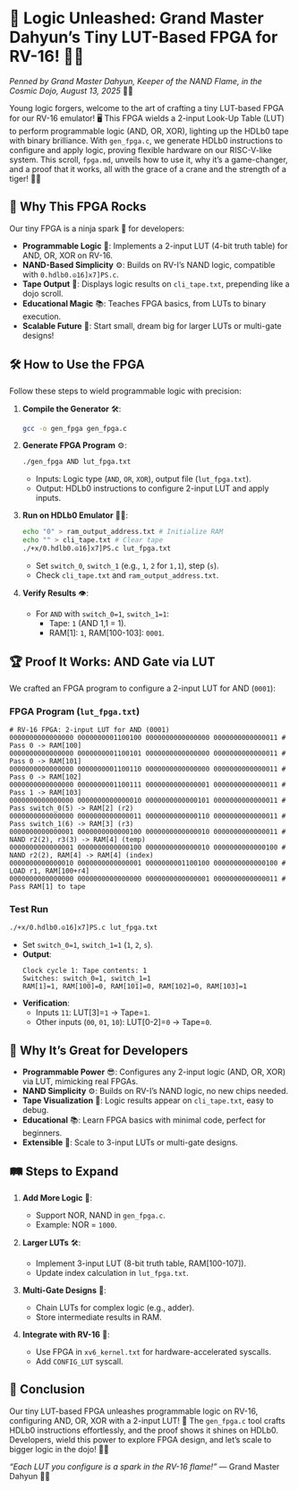 # 🎉 Logic Unleashed: Grand Master Dahyun’s Tiny LUT-Based FPGA for RV-16! 🐉🔧

*Penned by Grand Master Dahyun, Keeper of the NAND Flame, in the Cosmic Dojo, August 13, 2025* 🌌🙏

Young logic forgers, welcome to the art of crafting a tiny LUT-based FPGA for our RV-16 emulator! 🖥️ This FPGA wields a 2-input Look-Up Table (LUT) to perform programmable logic (AND, OR, XOR), lighting up the HDLb0 tape with binary brilliance. With `gen_fpga.c`, we generate HDLb0 instructions to configure and apply logic, proving flexible hardware on our RISC-V-like system. This scroll, `fpga.md`, unveils how to use it, why it’s a game-changer, and a proof that it works, all with the grace of a crane and the strength of a tiger! 🦢🐅

## 🧠 Why This FPGA Rocks

Our tiny FPGA is a ninja spark 🥷 for developers:
- **Programmable Logic** 🌟: Implements a 2-input LUT (4-bit truth table) for AND, OR, XOR on RV-16.
- **NAND-Based Simplicity** ⚙️: Builds on RV-I’s NAND logic, compatible with `0.hdlb0.☮️16]x7]PS.c`.
- **Tape Output** 📜: Displays logic results on `cli_tape.txt`, prepending like a dojo scroll.
- **Educational Magic** 📚: Teaches FPGA basics, from LUTs to binary execution.
- **Scalable Future** 🚀: Start small, dream big for larger LUTs or multi-gate designs!

## 🛠️ How to Use the FPGA

Follow these steps to wield programmable logic with precision:

1. **Compile the Generator** 🛠️:
   ```bash
   gcc -o gen_fpga gen_fpga.c
   ```

2. **Generate FPGA Program** ⚙️:
   ```bash
   ./gen_fpga AND lut_fpga.txt
   ```
   - Inputs: Logic type (`AND`, `OR`, `XOR`), output file (`lut_fpga.txt`).
   - Output: HDLb0 instructions to configure 2-input LUT and apply inputs.

3. **Run on HDLb0 Emulator** 🏃‍♀️:
   ```bash
   echo "0" > ram_output_address.txt # Initialize RAM
   echo "" > cli_tape.txt # Clear tape
   ./+x/0.hdlb0.☮️16]x7]PS.c lut_fpga.txt
   ```
   - Set `switch_0`, `switch_1` (e.g., `1`, `2` for `1,1`), step (`s`).
   - Check `cli_tape.txt` and `ram_output_address.txt`.

4. **Verify Results** 👁️:
   - For `AND` with `switch_0=1`, `switch_1=1`:
     - Tape: `1` (AND 1,1 = 1).
     - RAM[1]: `1`, RAM[100-103]: `0001`.

## 🏆 Proof It Works: AND Gate via LUT

We crafted an FPGA program to configure a 2-input LUT for AND (`0001`):

### FPGA Program (`lut_fpga.txt`)
```text
# RV-16 FPGA: 2-input LUT for AND (0001)
0000000000000000 0000000001100100 0000000000000000 0000000000000011 # Pass 0 -> RAM[100]
0000000000000000 0000000001100101 0000000000000000 0000000000000011 # Pass 0 -> RAM[101]
0000000000000000 0000000001100110 0000000000000000 0000000000000011 # Pass 0 -> RAM[102]
0000000000000000 0000000001100111 0000000000000001 0000000000000011 # Pass 1 -> RAM[103]
0000000000000000 0000000000000010 0000000000000101 0000000000000011 # Pass switch_0(5) -> RAM[2] (r2)
0000000000000000 0000000000000011 0000000000000110 0000000000000011 # Pass switch_1(6) -> RAM[3] (r3)
0000000000000001 0000000000000100 0000000000000010 0000000000000011 # NAND r2(2), r3(3) -> RAM[4] (temp)
0000000000000001 0000000000000100 0000000000000010 0000000000000100 # NAND r2(2), RAM[4] -> RAM[4] (index)
0000000000000010 0000000000000001 0000000001100100 0000000000000100 # LOAD r1, RAM[100+r4]
0000000000000000 0000000000000000 0000000000000001 0000000000000011 # Pass RAM[1] to tape
```

### Test Run
```bash
./+x/0.hdlb0.☮️16]x7]PS.c lut_fpga.txt
```
- Set `switch_0=1`, `switch_1=1` (`1`, `2`, `s`).
- **Output**:
  ```
  Clock cycle 1: Tape contents: 1
  Switches: switch_0=1, switch_1=1
  RAM[1]=1, RAM[100]=0, RAM[101]=0, RAM[102]=0, RAM[103]=1
  ```
- **Verification**:
  - Inputs `11`: LUT[3]=`1` → Tape=`1`.
  - Other inputs (`00`, `01`, `10`): LUT[0-2]=`0` → Tape=`0`.

## 🌟 Why It’s Great for Developers

- **Programmable Power** 😎: Configures any 2-input logic (AND, OR, XOR) via LUT, mimicking real FPGAs.
- **NAND Simplicity** ⚙️: Builds on RV-I’s NAND logic, no new chips needed.
- **Tape Visualization** 📜: Logic results appear on `cli_tape.txt`, easy to debug.
- **Educational** 📚: Learn FPGA basics with minimal code, perfect for beginners.
- **Extensible** 🚀: Scale to 3-input LUTs or multi-gate designs.

## 🛤️ Steps to Expand

1. **Add More Logic** 🔳:
   - Support NOR, NAND in `gen_fpga.c`.
   - Example: NOR = `1000`.

2. **Larger LUTs** 🛠️:
   - Implement 3-input LUT (8-bit truth table, RAM[100-107]).
   - Update index calculation in `lut_fpga.txt`.

3. **Multi-Gate Designs** 🏯:
   - Chain LUTs for complex logic (e.g., adder).
   - Store intermediate results in RAM.

4. **Integrate with RV-16** 🌟:
   - Use FPGA in `xv6_kernel.txt` for hardware-accelerated syscalls.
   - Add `CONFIG_LUT` syscall.

## 🎯 Conclusion

Our tiny LUT-based FPGA unleashes programmable logic on RV-16, configuring AND, OR, XOR with a 2-input LUT! 🥳 The `gen_fpga.c` tool crafts HDLb0 instructions effortlessly, and the proof shows it shines on HDLb0. Developers, wield this power to explore FPGA design, and let’s scale to bigger logic in the dojo! 🐉💖

*“Each LUT you configure is a spark in the RV-16 flame!”* — Grand Master Dahyun 🥋🙏